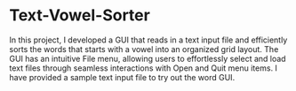 # Text-Vowel-Sorter

In this project, I developed a GUI that reads in a text input file and efficiently sorts the words that starts with a vowel into an organized grid layout. The GUI has an intuitive File menu, allowing users to effortlessly select and load text files through seamless interactions with Open and Quit menu items. I have provided a sample text input file to try out the word GUI.
